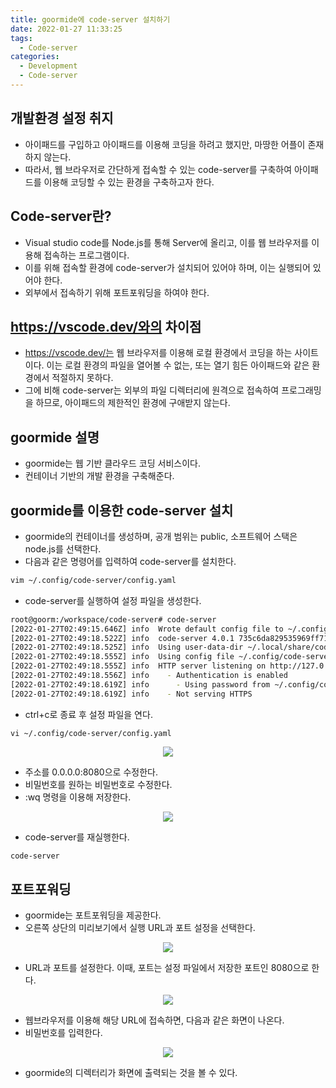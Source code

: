 ```yaml
---
title: goormide에 code-server 설치하기
date: 2022-01-27 11:33:25
tags:
  - Code-server
categories:
  - Development
  - Code-server
---
```


## 개발환경 설정 취지

- 아이패드를 구입하고 아이패드를 이용해 코딩을 하려고 했지만, 마땅한 어플이 존재하지 않는다.
- 따라서, 웹 브라우저로 간단하게 접속할 수 있는 code-server를 구축하여 아이패드를 이용해 코딩할 수 있는 환경을 구축하고자 한다.

## Code-server란?

- Visual studio code를 Node.js를 통해 Server에 올리고, 이를 웹 브라우저를 이용해 접속하는 프로그램이다.
- 이를 위해 접속할 환경에 code-server가 설치되어 있어야 하며, 이는 실행되어 있어야 한다.
- 외부에서 접속하기 위해 포트포워딩을 하여야 한다.

## https://vscode.dev/와의 차이점

- https://vscode.dev/는 웹 브라우저를 이용해 로컬 환경에서 코딩을 하는 사이트이다. 이는 로컬 환경의 파일을 열어볼 수 없는, 또는 열기 힘든 아이패드와 같은 환경에서 적절하지 못하다.
- 그에 비해 code-server는 외부의 파일 디렉터리에 원격으로 접속하여 프로그래밍을 하므로, 아이패드의 제한적인 환경에 구애받지 않는다.

## goormide 설명

- goormide는 웹 기반 클라우드 코딩 서비스이다.
- 컨테이너 기반의 개발 환경을 구축해준다.

## goormide를 이용한 code-server 설치

- goormide의 컨테이너를 생성하며, 공개 범위는 public, 소프트웨어 스택은 node.js를 선택한다.
- 다음과 같은 명령어를 입력하여 code-server를 설치한다.

```bash
vim ~/.config/code-server/config.yaml
```

- code-server를 실행하여 설정 파일을 생성한다.

```bash
root@goorm:/workspace/code-server# code-server
[2022-01-27T02:49:15.646Z] info  Wrote default config file to ~/.config/code-server/config.yaml
[2022-01-27T02:49:18.522Z] info  code-server 4.0.1 735c6da829535969ff7193c79379299e4a1cb9bc
[2022-01-27T02:49:18.525Z] info  Using user-data-dir ~/.local/share/code-server
[2022-01-27T02:49:18.555Z] info  Using config file ~/.config/code-server/config.yaml
[2022-01-27T02:49:18.555Z] info  HTTP server listening on http://127.0.0.1:8080/
[2022-01-27T02:49:18.556Z] info    - Authentication is enabled
[2022-01-27T02:49:18.619Z] info      - Using password from ~/.config/code-server/config.yaml
[2022-01-27T02:49:18.619Z] info    - Not serving HTTPS
```

- ctrl+c로 종료 후 설정 파일을 연다.

```
vi ~/.config/code-server/config.yaml
```

<p align="center"><img src="/images/Development/Code-server/Goormide/goormide1.png"></p>

- 주소를 0.0.0.0:8080으로 수정한다.
- 비밀번호를 원하는 비밀번호로 수정한다.
- :wq 명령을 이용해 저장한다.

<p align="center"><img src="/images/Development/Code-server/Goormide/goormide1.png"></p>

- code-server를 재실행한다.

```bash
code-server
```

## 포트포워딩

- goormide는 포트포워딩을 제공한다.
- 오른쪽 상단의 미리보기에서 실행 URL과 포트 설정을 선택한다.

<p align="center"><img src="/images/Development/Code-server/Goormide/goormide3.png"></p>

- URL과 포트를 설정한다. 이때, 포트는 설정 파일에서 저장한 포트인 8080으로 한다.

<p align="center"><img src="/images/Development/Code-server/Goormide/goormide4.png"></p>

- 웹브라우저를 이용해 해당 URL에 접속하면, 다음과 같은 화면이 나온다.
- 비밀번호를 입력한다.

<p align="center"><img src="/images/Development/Code-server/Goormide/goormide5.png"></p>

- goormide의 디렉터리가 화면에 출력되는 것을 볼 수 있다.
